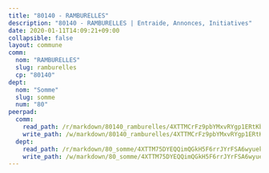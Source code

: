 ```yaml
---
title: "80140 - RAMBURELLES"
description: "80140 - RAMBURELLES | Entraide, Annonces, Initiatives"
date: 2020-01-11T14:09:21+09:00
collapsible: false
layout: commune
comm:
  nom: "RAMBURELLES"
  slug: ramburelles
  cp: "80140"
dept:
  nom: "Somme"
  slug: somme
  num: "80"
peerpad:
  comm:
    read_path: /r/markdown/80140_ramburelles/4XTTMCrFz9pbYMxvRYgp1ERtKbjnhFxdu6vH2JXZHsrTJLvfk
    write_path: /w/markdown/80140_ramburelles/4XTTMCrFz9pbYMxvRYgp1ERtKbjnhFxdu6vH2JXZHsrTJLvfk-K3TgU3cytTM3HCmUCkUq3Bi8BsPeJQgNS6CBKDowPMh5n7ZdoY4BUYntiERxhYHr5YZBJ6x4zSQdjQh7aYzDXjVAM5WzaurrMDR6aP4bb3RwNwbM96q9Z3s9SQCpJT1ccv5Wbsdt
  dept:
    read_path: /r/markdown/80_somme/4XTTM75DYEQQimQGkH5F6rrJYrFSA6wyuekdgioEx7v45YjSw
    write_path: /w/markdown/80_somme/4XTTM75DYEQQimQGkH5F6rrJYrFSA6wyuekdgioEx7v45YjSw-K3TgTuB1DbUNHuFo9Fhh6JTUriPx8E5izGkmw9RSNTjUtMFPoZhqqp87szE8th3EytWSHGdhUuQUPjam8aJZh1SdH8pL3ibgUbMdNhU17kjAmSa49LMB2GjXvVwDVurE8mgce3XM
---
```



